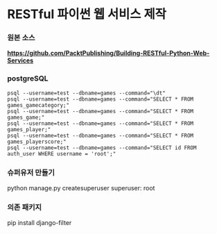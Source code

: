 # RESTful 파이썬 웹 서비스 제작

### 원본 소스
**https://github.com/PacktPublishing/Building-RESTful-Python-Web-Services**


### postgreSQL
```
psql --username=test --dbname=games --command="\dt"
psql --username=test --dbname=games --command="SELECT * FROM games_gamecategory;"
psql --username=test --dbname=games --command="SELECT * FROM games_game;"
psql --username=test --dbname=games --command="SELECT * FROM games_player;"
psql --username=test --dbname=games --command="SELECT * FROM games_playerscore;"
psql --username=test --dbname=games --command="SELECT id FROM auth_user WHERE username = 'root';"
```

### 슈퍼유저 만들기
python manage.py createsuperuser
superuser: root
 

### 의존 패키지
pip install django-filter